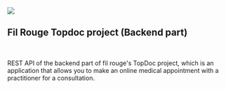 <img src='src/public/assets/images/Presentation-image-of-the-fil-rouge-topdoc-project.png'/>

## Fil Rouge Topdoc project (Backend part)

<br>

<p>
REST API of the backend part of fil rouge's TopDoc project, which is an application that allows you to make an online medical appointment with a practitioner for a consultation.
</p>
